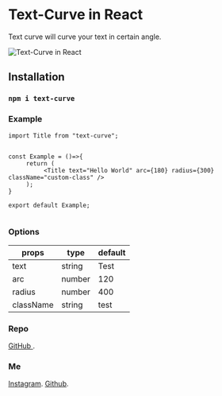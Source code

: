 # Text-Curve in React

Text curve will curve your text in certain angle.

![Text-Curve in React](https://github.com/anjitzero/text-curve/blob/master/public/Screen%20Shot%202021-08-11%20at%2010.32.11%20PM.png)

## Installation

### `npm i text-curve`

### Example

```
import Title from "text-curve";


const Example = ()=>{
     return (
          <Title text="Hello World" arc={180} radius={300} className="custom-class" />
     );
}

export default Example;


```

### Options

| props     | type   | default |
| --------- | ------ | ------- |
| text      | string | Test    |
| arc       | number | 120     |
| radius    | number | 400     |
| className | string | test    |

### Repo

[GitHub ](https://github.com/anjitzero/text-curve).

### Me

[Instagram](https://www.instagram.com/limbo_anj/).
[Github](https://github.com/anjitzero/).
